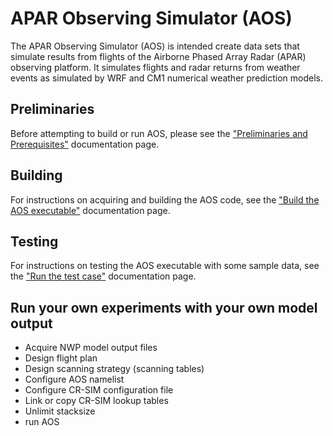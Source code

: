 # APAR Observing Simulator (AOS)

The APAR Observing Simulator (AOS) is intended create data sets that simulate results from flights of the Airborne Phased Array Radar (APAR) observing platform.  It simulates flights and radar returns from weather events as simulated by WRF and CM1 numerical weather prediction models.

## Preliminaries

Before attempting to build or run AOS, please see the ["Preliminaries and Prerequisites"](docs/preliminaries.md) documentation page.

## Building

For instructions on acquiring and building the AOS code, see the ["Build the AOS executable"](docs/building.md) documentation page.

## Testing

For instructions on testing the AOS executable with some sample data, see the ["Run the test case"](docs/testing.md) documentation page.

## Run your own experiments with your own model output

- Acquire NWP model output files
- Design flight plan
- Design scanning strategy (scanning tables)
- Configure AOS namelist
- Configure CR-SIM configuration file
- Link or copy CR-SIM lookup tables
- Unlimit stacksize
- run AOS
